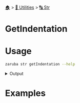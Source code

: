 <!--startTocHeader-->
[🏠](../../README.md) > [🔧 Utilities](../README.md) > [🔠 Str](README.md)
# GetIndentation
<!--endTocHeader-->

# Usage

<!--startCode-->
```bash
zaruba str getIndentation --help
```
 
<details>
<summary>Output</summary>
 
```````
Get indentation of string

Usage:
  zaruba str getIndentation <string> [level=1] [flags]

Flags:
  -h, --help   help for getIndentation
```````
</details>
<!--endCode-->

# Examples



<!--startTocSubtopic-->

<!--endTocSubtopic-->